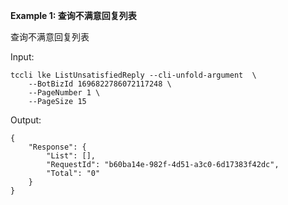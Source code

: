 **Example 1: 查询不满意回复列表**

查询不满意回复列表

Input: 

```
tccli lke ListUnsatisfiedReply --cli-unfold-argument  \
    --BotBizId 1696822786072117248 \
    --PageNumber 1 \
    --PageSize 15
```

Output: 
```
{
    "Response": {
        "List": [],
        "RequestId": "b60ba14e-982f-4d51-a3c0-6d17383f42dc",
        "Total": "0"
    }
}
```

